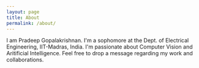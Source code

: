 ```yaml
---
layout: page
title: About
permalink: /about/
---
```


I am Pradeep Gopalakrishnan. I'm a sophomore at the Dept. of Electrical Engineering, IIT-Madras, India. I'm passionate about Computer Vision and Aritificial Intelligence. Feel free to drop a message regarding my work and collaborations.


